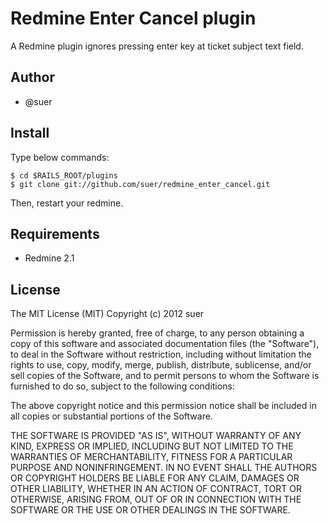 Redmine Enter Cancel plugin
====================================
A Redmine plugin ignores pressing enter key at ticket subject text field.

Author
------------------------------
* @suer

Install
------------------------------
Type below commands:

    $ cd $RAILS_ROOT/plugins
    $ git clone git://github.com/suer/redmine_enter_cancel.git

Then, restart your redmine.

Requirements
------------------------------
* Redmine 2.1

License
------------------------------
The MIT License (MIT)
Copyright (c) 2012 suer

Permission is hereby granted, free of charge, to any person obtaining a copy of this software and associated documentation files (the "Software"), to deal in the Software without restriction, including without limitation the rights to use, copy, modify, merge, publish, distribute, sublicense, and/or sell copies of the Software, and to permit persons to whom the Software is furnished to do so, subject to the following conditions:

The above copyright notice and this permission notice shall be included in all copies or substantial portions of the Software.

THE SOFTWARE IS PROVIDED "AS IS", WITHOUT WARRANTY OF ANY KIND, EXPRESS OR IMPLIED, INCLUDING BUT NOT LIMITED TO THE WARRANTIES OF MERCHANTABILITY, FITNESS FOR A PARTICULAR PURPOSE AND NONINFRINGEMENT. IN NO EVENT SHALL THE AUTHORS OR COPYRIGHT HOLDERS BE LIABLE FOR ANY CLAIM, DAMAGES OR OTHER LIABILITY, WHETHER IN AN ACTION OF CONTRACT, TORT OR OTHERWISE, ARISING FROM, OUT OF OR IN CONNECTION WITH THE SOFTWARE OR THE USE OR OTHER DEALINGS IN THE SOFTWARE.
